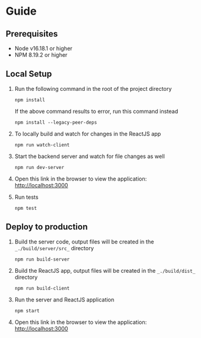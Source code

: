 # Guide

## Prerequisites

* Node v16.18.1 or higher
* NPM 8.19.2 or higher

## Local Setup

1. Run the following command in the root of the project directory
    ```
    npm install
    ```
    If the above command results to error, run this command instead
    ```
    npm install --legacy-peer-deps
    ```
2. To locally build and watch for changes in the ReactJS app
    ```
    npm run watch-client
    ```
3. Start the backend server and watch for file changes as well
    ```
    npm run dev-server
    ```
4. Open this link in the browser to view the application: [http://localhost:3000](http://localhost:3000)

5. Run tests
    ```
    npm test
    ```

## Deploy to production

1. Build the server code, output files will be created in the `_./build/server/src_` directory
    ```
    npm run build-server
    ```
2. Build the ReactJS app, output files will be created in the `_./build/dist_` directory
    ```
    npm run build-client
    ```
3. Run the server and ReactJS application
    ```
    npm start
    ```
4. Open this link in the browser to view the application: [http://localhost:3000](http://localhost:3000)
